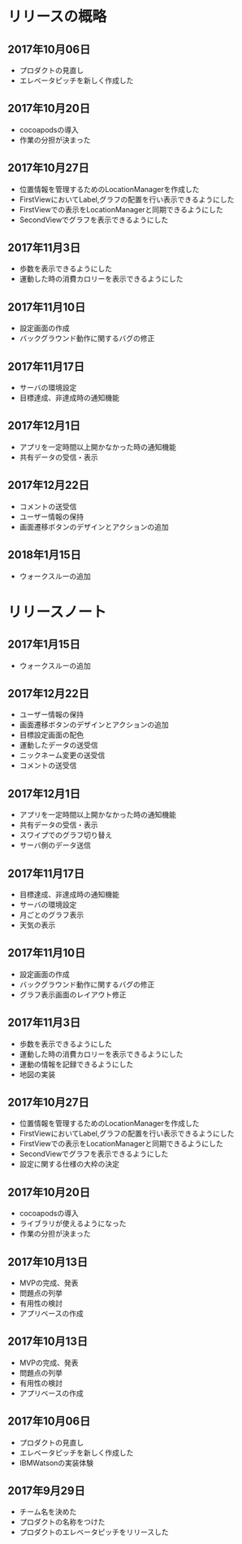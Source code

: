 # リリースの概略

## 2017年10月06日
 - プロダクトの見直し
 - エレベータピッチを新しく作成した

## 2017年10月20日
 - cocoapodsの導入
 - 作業の分担が決まった

## 2017年10月27日
 - 位置情報を管理するためのLocationManagerを作成した
 - FirstViewにおいてLabel,グラフの配置を行い表示できるようにした
 - FirstViewでの表示をLocationManagerと同期できるようにした
 - SecondViewでグラフを表示できるようにした
 
## 2017年11月3日
 - 歩数を表示できるようにした
 - 運動した時の消費カロリーを表示できるようにした
 
## 2017年11月10日
 - 設定画面の作成
 - バックグラウンド動作に関するバグの修正
 
## 2017年11月17日
 - サーバの環境設定
 - 目標達成、非達成時の通知機能
 
## 2017年12月1日
 - アプリを一定時間以上開かなかった時の通知機能
 - 共有データの受信・表示
 
## 2017年12月22日
 - コメントの送受信
 - ユーザー情報の保持
 - 画面遷移ボタンのデザインとアクションの追加

## 2018年1月15日
 - ウォークスルーの追加

# リリースノート

## 2017年1月15日

- ウォークスルーの追加


## 2017年12月22日

- ユーザー情報の保持
- 画面遷移ボタンのデザインとアクションの追加
- 目標設定画面の配色
- 運動したデータの送受信
- ニックネーム変更の送受信
- コメントの送受信

## 2017年12月1日

- アプリを一定時間以上開かなかった時の通知機能
- 共有データの受信・表示
- スワイプでのグラフ切り替え
- サーバ側のデータ送信

## 2017年11月17日

- 目標達成、非達成時の通知機能
- サーバの環境設定
- 月ごとのグラフ表示
- 天気の表示

## 2017年11月10日

- 設定画面の作成
- バックグラウンド動作に関するバグの修正
- グラフ表示画面のレイアウト修正

## 2017年11月3日

- 歩数を表示できるようにした
- 運動した時の消費カロリーを表示できるようにした
- 運動の情報を記録できるようにした
- 地図の実装

## 2017年10月27日

- 位置情報を管理するためのLocationManagerを作成した
- FirstViewにおいてLabel,グラフの配置を行い表示できるようにした
- FirstViewでの表示をLocationManagerと同期できるようにした
- SecondViewでグラフを表示できるようにした
- 設定に関する仕様の大枠の決定

## 2017年10月20日

- cocoapodsの導入
- ライブラリが使えるようになった
- 作業の分担が決まった

## 2017年10月13日

- MVPの完成、発表
- 問題点の列挙
- 有用性の検討
- アプリベースの作成

## 2017年10月13日

- MVPの完成、発表
- 問題点の列挙
- 有用性の検討
- アプリベースの作成


## 2017年10月06日

- プロダクトの見直し
- エレベータピッチを新しく作成した
- IBMWatsonの実装体験


## 2017年9月29日

- チーム名を決めた
- プロダクトの名称をつけた
- プロダクトのエレベータピッチをリリースした
